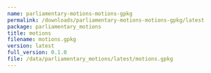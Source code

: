 ```yaml
---
name: parliamentary-motions-motions-gpkg
permalink: /downloads/parliamentary-motions-motions-gpkg/latest
package: parliamentary_motions
title: motions
filename: motions.gpkg
version: latest
full_version: 0.1.0
file: /data/parliamentary_motions/latest/motions.gpkg
---
```

